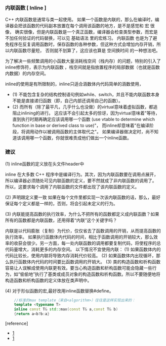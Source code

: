 ### 内联函数 [ Inline ]
C++ 内联函数是通常与类一起使用。
如果一个函数是内联的，那么在编译时，编译器会把该函数的代码副本放置在每个调用该函数的地方，是不是感觉和 宏 很像，
确实很像，但是内联函数是一个真正函数，编译器会检查类型参数，而宏是不加任何验证的代码替换，可以见 基础语法 里的宏练习。
内联函数 也是为了避免程序在反复调用函数时，保存函数的各种参数，但这种方式会增加内存开销，所以内联函数尽量短，
否则就不划算了，这应该也算是 空间换时间 的一种想法吧。

为了解决一些频繁调用的小函数大量消耗栈空间（栈内存）的问题，特别的引入了inline修饰符，表示为内联函数
，栈空间就是指放置程序的局部数据（也就是函数内数据）的内存空间。

inline的使用是有所限制的，inline只适合涵数体内代码简单的涵数使用，
* (1) 不能包含复杂的结构控制语句例如while、switch，并且不能内联函数本身不能是直接递归函数（即，自己内部还调用自己的函数）。
* (2) 而所有（除了最平凡，几乎什么也没做）的virtual意味着虚拟函数，都追阻止inlining的进行。
这应该不会引起太多的惊讶，因为virtual意味着"等待，直到执行时期再确定应该调用哪一个函数 
(use vtable to determine which function in base or derived class to use)"，
而inline却意味着"在编译阶段，将调用动作以被调用函数的主体取代之"。
如果编译器做决定时，尚不知道该调用哪一个函数，你就很难责成他们做出一个inline函数。

### 建议

(1) inline函数的定义放在头文件header中

inline 在大多数 C++ 程序中是编译行为。其次，因为内联函数要在调用点展开，所以编译器必须随处可见内联函数的定义，要不然就成了非内联函数的调用了。
所以，这要求每个调用了内联函数的文件都出现了该内联函数的定义。

(2) 声明跟定义要一致
如果在每个文件里都实现一次该内联函数的话，那么，最好保证每个定义都是一样的，否则，将会引起未定义的行为。


(3) 内联能提高函数的执行效率，为什么不把所有的函数都定义成内联函数？如果所有的函数都是内联函数，还用得着“内联”这个关键字吗？

内联是以代码膨胀（复制）为代价，仅仅省去了函数调用的开销，从而提高函数的执行效率。 如果执行函数体内代码的时间，相比于函数调用的开销较大，那么效率的收获会很少。另一方面，每一处内联函数的调用都要复制代码，将使程序的总代码量增大，消耗更多的内存空间。
以下情况不宜使用内联： 
(1) 如果函数体内的代码比较长，使用内联将导致内存消耗代价较高。 
(2) 如果函数体内出现循环，那么执行函数体内代码的时间要比函数调用的开销大。
(3)  类的构造函数和析构函数容易让人误解成使用内联更有效。要当心构造函数和析构函数可能会隐藏一些行为，如“偷偷地”执行了基类或成员对象的构造函数和析构函数。所以不要随便地将构造函数和析构函数的定义体放在类声明中。


(4) 对于形似函数的宏,最好改用inline函数替换#define。

```cpp
    //标准的max template（来自<algorithm>）往往是这样实现出来的：
    template <typename T>
    inline const T& std::max(const T& a,const T& b)
    {return a<b?b:a}
```

[reference]
* [1](https://blog.csdn.net/u011857683/article/details/81606433?ops_request_misc=%257B%2522request%255Fid%2522%253A%2522160682217619195271654251%2522%252C%2522scm%2522%253A%252220140713.130102334..%2522%257D&request_id=160682217619195271654251&biz_id=0&utm_medium=distribute.pc_search_result.none-task-blog-2~all~top_click~default-2-81606433.pc_first_rank_v2_rank_v28&utm_term=inline&spm=1018.2118.3001.4449)
* [1](https://blog.csdn.net/weixin_44671032/article/details/96010740?utm_medium=distribute.pc_relevant_t0.none-task-blog-BlogCommendFromMachineLearnPai2-1.control&depth_1-utm_source=distribute.pc_relevant_t0.none-task-blog-BlogCommendFromMachineLearnPai2-1.control)
